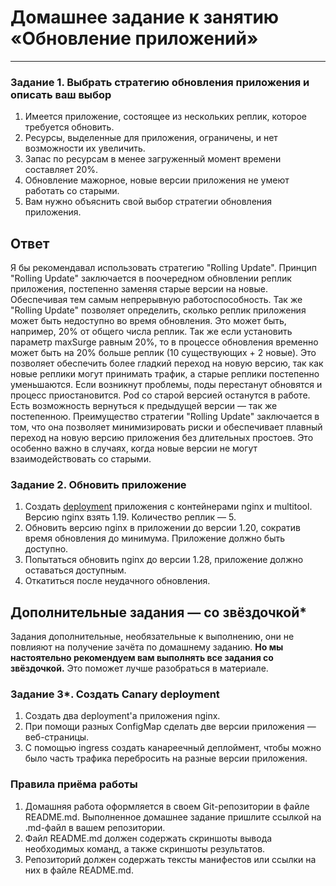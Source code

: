 # Домашнее задание к занятию «Обновление приложений»

-----

### Задание 1. Выбрать стратегию обновления приложения и описать ваш выбор

1. Имеется приложение, состоящее из нескольких реплик, которое требуется обновить.
2. Ресурсы, выделенные для приложения, ограничены, и нет возможности их увеличить.
3. Запас по ресурсам в менее загруженный момент времени составляет 20%.
4. Обновление мажорное, новые версии приложения не умеют работать со старыми.
5. Вам нужно объяснить свой выбор стратегии обновления приложения.

## Ответ

Я бы рекомендавал использовать стратегию "Rolling Update". Принцип "Rolling Update" заключается в поочередном обновлении реплик приложения, постепенно заменяя старые версии на новые. Обеспечивая тем самым непрерывную работоспособность. Так же "Rolling Update" позволяет определить, сколько реплик приложения может быть недоступно во время обновления. Это может быть, например, 20% от общего числа реплик. Так же если установить параметр maxSurge равным 20%, то в процессе обновления временно может быть на 20% больше реплик (10 существующих + 2 новые). Это позволяет обеспечить более гладкий переход на новую версию, так как новые реплики могут принимать трафик, а старые реплики постепенно уменьшаются. Если возникнут проблемы, поды перестанут обновятся и процесс приостановится. Pod со старой версией останутся в работе. Есть возможность вернуться к предыдущей версии — так же постепенною. Преимущество стратегии "Rolling Update" заключается в том, что она позволяет минимизировать риски и обеспечивает плавный переход на новую версию приложения без длительных простоев. Это особенно важно в случаях, когда новые версии не могут взаимодействовать со старыми.


### Задание 2. Обновить приложение

1. Создать [deployment](https://github.com/omega-pasha/kuber-homeworks/blob/main/3.4/update-deployment.yaml) приложения с контейнерами nginx и multitool. Версию nginx взять 1.19. Количество реплик — 5.
2. Обновить версию nginx в приложении до версии 1.20, сократив время обновления до минимума. Приложение должно быть доступно.
3. Попытаться обновить nginx до версии 1.28, приложение должно оставаться доступным.
4. Откатиться после неудачного обновления.

## Дополнительные задания — со звёздочкой*

Задания дополнительные, необязательные к выполнению, они не повлияют на получение зачёта по домашнему заданию. **Но мы настоятельно рекомендуем вам выполнять все задания со звёздочкой.** Это поможет лучше разобраться в материале.   

### Задание 3*. Создать Canary deployment

1. Создать два deployment'а приложения nginx.
2. При помощи разных ConfigMap сделать две версии приложения — веб-страницы.
3. С помощью ingress создать канареечный деплоймент, чтобы можно было часть трафика перебросить на разные версии приложения.

### Правила приёма работы

1. Домашняя работа оформляется в своем Git-репозитории в файле README.md. Выполненное домашнее задание пришлите ссылкой на .md-файл в вашем репозитории.
2. Файл README.md должен содержать скриншоты вывода необходимых команд, а также скриншоты результатов.
3. Репозиторий должен содержать тексты манифестов или ссылки на них в файле README.md.
